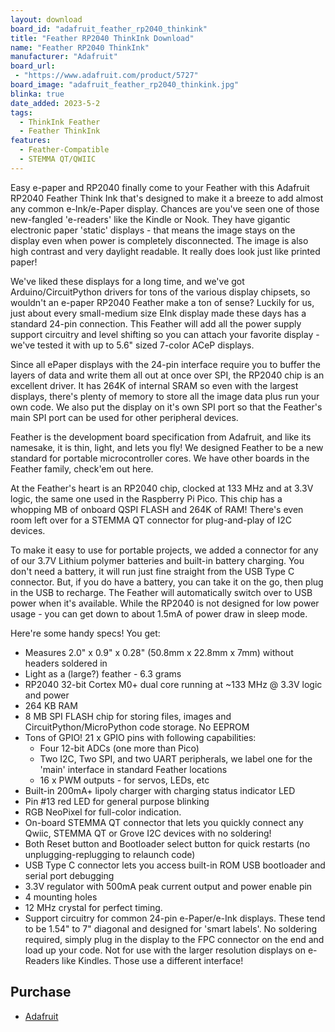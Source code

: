 ```yaml
---
layout: download
board_id: "adafruit_feather_rp2040_thinkink"
title: "Feather RP2040 ThinkInk Download"
name: "Feather RP2040 ThinkInk"
manufacturer: "Adafruit"
board_url:
 - "https://www.adafruit.com/product/5727"
board_image: "adafruit_feather_rp2040_thinkink.jpg"
blinka: true
date_added: 2023-5-2
tags:
  - ThinkInk Feather
  - Feather ThinkInk
features:
  - Feather-Compatible
  - STEMMA QT/QWIIC
---
```


Easy e-paper and RP2040 finally come to your Feather with this Adafruit RP2040 Feather Think Ink that's designed to make it a breeze to add almost any common e-Ink/e-Paper display. Chances are you've seen one of those new-fangled 'e-readers' like the Kindle or Nook. They have gigantic electronic paper 'static' displays - that means the image stays on the display even when power is completely disconnected. The image is also high contrast and very daylight readable. It really does look just like printed paper!

We've liked these displays for a long time, and we've got Arduino/CircuitPython drivers for tons of the various display chipsets, so wouldn't an e-paper RP2040 Feather make a ton of sense? Luckily for us, just about every small-medium size EInk display made these days has a standard 24-pin connection. This Feather will add all the power supply support circuitry and level shifting so you can attach your favorite display - we've tested it with up to 5.6" sized 7-color ACeP displays.

Since all ePaper displays with the 24-pin interface require you to buffer the layers of data and write them all out at once over SPI, the RP2040 chip is an excellent driver. It has 264K of internal SRAM so even with the largest displays, there's plenty of memory to store all the image data plus run your own code. We also put the display on it's own SPI port so that the Feather's main SPI port can be used for other peripheral devices.

Feather is the development board specification from Adafruit, and like its namesake, it is thin, light, and lets you fly! We designed Feather to be a new standard for portable microcontroller cores. We have other boards in the Feather family, check'em out here.

At the Feather's heart is an RP2040 chip, clocked at 133 MHz and at 3.3V logic, the same one used in the Raspberry Pi Pico. This chip has a whopping MB of onboard QSPI FLASH and 264K of RAM!  There's even room left over for a STEMMA QT connector for plug-and-play of I2C devices.

To make it easy to use for portable projects, we added a connector for any of our 3.7V Lithium polymer batteries and built-in battery charging. You don't need a battery, it will run just fine straight from the USB Type C connector. But, if you do have a battery, you can take it on the go, then plug in the USB to recharge. The Feather will automatically switch over to USB power when it's available. While the RP2040 is not designed for low power usage - you can get down to about 1.5mA of power draw in sleep mode.

Here're some handy specs! You get:

* Measures 2.0" x 0.9" x 0.28" (50.8mm x 22.8mm x 7mm) without headers soldered in
* Light as a (large?) feather - 6.3 grams
* RP2040 32-bit Cortex M0+ dual core running at ~133 MHz @ 3.3V logic and power
* 264 KB RAM
* 8 MB SPI FLASH chip for storing files, images and CircuitPython/MicroPython code storage. No EEPROM
* Tons of GPIO! 21 x GPIO pins with following capabilities:
	* Four 12-bit ADCs (one more than Pico)
	* Two I2C, Two SPI, and two UART peripherals, we label one for the 'main' interface in standard Feather locations
	* 16 x PWM outputs - for servos, LEDs, etc
* Built-in 200mA+ lipoly charger with charging status indicator LED
* Pin #13 red LED for general purpose blinking
* RGB NeoPixel for full-color indication.
* On-board STEMMA QT connector that lets you quickly connect any Qwiic, STEMMA QT or Grove I2C devices with no soldering!
* Both Reset button and Bootloader select button for quick restarts (no unplugging-replugging to relaunch code)
* USB Type C connector lets you access built-in ROM USB bootloader and serial port debugging
* 3.3V regulator with 500mA peak current output and power enable pin
* 4 mounting holes
* 12 MHz crystal for perfect timing.
* Support circuitry for common 24-pin e-Paper/e-Ink displays. These tend to be 1.54" to 7" diagonal and designed for 'smart labels'. No soldering required, simply plug in the display to the FPC connector on the end and load up your code. Not for use with the larger resolution displays on e-Readers like Kindles. Those use a different interface!

## Purchase

* [Adafruit](https://www.adafruit.com/product/5727)
